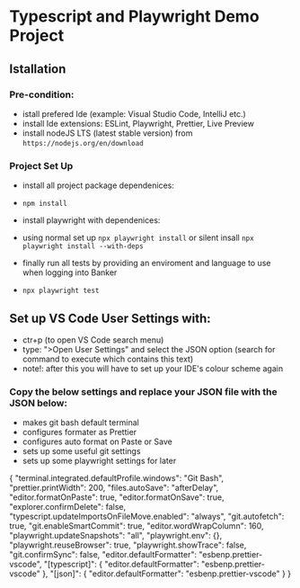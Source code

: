 # Typescript and Playwright Demo Project

## Istallation

### Pre-condition:

- istall prefered Ide (example: Visual Studio Code, IntelliJ etc.)
- install Ide extensions: ESLint, Playwright, Prettier, Live Preview
- install nodeJS LTS (latest stable version) from `https://nodejs.org/en/download`

### Project Set Up

- install all project package dependenices:
- `npm install`

- install playwright with dependenices:
- using normal set up `npx playwright install` or silent insall `npx playwright install --with-deps`

- finally run all tests by providing an enviroment and language to use when logging into Banker
- `npx playwright test`

## Set up VS Code User Settings with:

- ctr+p (to open VS Code search menu)
- type: ">Open User Settings" and select the JSON option (search for command to execute which contains this text)
- note!: after this you will have to set up your IDE's colour scheme again

### Copy the below settings and replace your JSON file with the JSON below:

- makes git bash default terminal
- configures formater as Prettier
- configures auto format on Paste or Save
- sets up some useful git settings
- sets up some playwright settings for later

{
    "terminal.integrated.defaultProfile.windows": "Git Bash",
    "prettier.printWidth": 200,
    "files.autoSave": "afterDelay",
    "editor.formatOnPaste": true,
    "editor.formatOnSave": true,
    "explorer.confirmDelete": false,
    "typescript.updateImportsOnFileMove.enabled": "always",
    "git.autofetch": true,
    "git.enableSmartCommit": true,
    "editor.wordWrapColumn": 160,
    "playwright.updateSnapshots": "all",
    "playwright.env": {},
    "playwright.reuseBrowser": true,
    "playwright.showTrace": false,
    "git.confirmSync": false,
    "editor.defaultFormatter": "esbenp.prettier-vscode",
    "[typescript]": {
        "editor.defaultFormatter": "esbenp.prettier-vscode"
    },
    "[json]": {
        "editor.defaultFormatter": "esbenp.prettier-vscode"
    }
}
